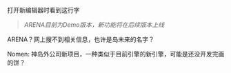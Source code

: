 打开新编辑器时看到这行字

> *ARENA目前为Demo版本，新功能将在后续版本上线*

ARENA？网上搜不到相关信息，也许是岛未来的名字？

Nomen: 神岛外公司新项目，一种类似于目前引擎的新引擎，可能是还没开发完画的饼？

